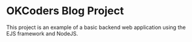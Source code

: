 # OKCoders Blog Project

This project is an example of a basic backend web application using 
the EJS framework and NodeJS.

